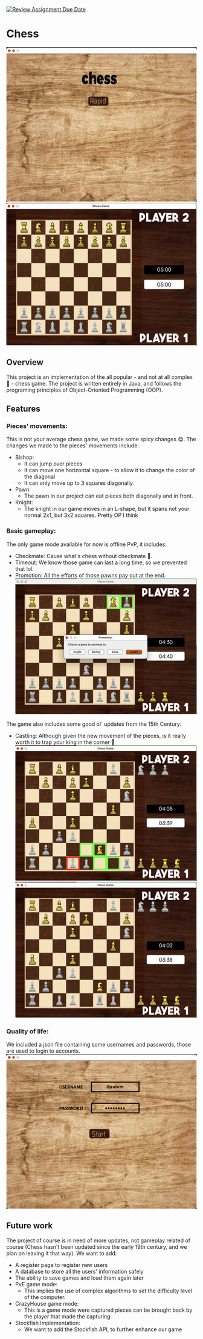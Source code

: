 [![Review Assignment Due Date](https://classroom.github.com/assets/deadline-readme-button-24ddc0f5d75046c5622901739e7c5dd533143b0c8e959d652212380cedb1ea36.svg)](https://classroom.github.com/a/s-rx3t9_)
# Chess

![First Interface](Screenshots/firstWindow.png)
![Starting board position](Screenshots/startingPosition.png)

## Overview

This project is an implementation of the all popular - and not at all complex :slightly_smiling_face: - chess game. The 
project is written entirely in Java, and follows the programing principles of Object-Oriented Programming (OOP).

## Features

### Pieces' movements:
This is not your average chess game, we made some spicy changes :yum:.
The changes we made to the pieces' movements include:
+ Bishop:
  + It can jump over pieces
  + It can move one horizontal square - to allow it to change the color of the diagonal
  + It can only move up to 3 squares diagonally.
+ Pawn:
  + The pawn in our project can eat pieces both diagonally and in front.
+ Knight:
  + The knight in our game moves in an L-shape, but it spans not your normal 2x1, but 3x2 squares. Pretty OP I think

### Basic gameplay:
The only game mode available for now is offline PvP, it includes:
+ Checkmate: Cause what's chess without checkmate :disguised_face:.
+ Timeout: We know those game can last a long time, so we prevented that lol.
+ Promotion: All the efforts of those pawns pay out at the end.
![Promotion example](Screenshots/Promotion.png)

The game also includes some good ol` updates from the 15th Century:
+ Castling: Although given the new movement of the pieces, is it really worth it to trap your king in the corner 
:monocle_face:
![Castling example](Screenshots/Castling.png)
![Castling example](Screenshots/Castling-2.png)

### Quality of life:
We included a json file containing some usernames and passwords, those are used to login to accounts.
![Login example](Screenshots/loginWindow-2.png)

## Future work
The project of course is in need of more updates, not gameplay related of course (Chess hasn't been updated since the
early 19th century, and we plan on leaving it that way). We want to add:
+ A register page to register new users
+ A database to store all the users' information safely
+ The ability to save games and load them again later
+ PvE game mode:
  + This implies the use of complex algorithms to set the difficulty level of the computer. 
+ CrazyHouse game mode:
  + This is a game mode were captured pieces can be brought back by the player that made the capturing.
+ Stockfish Implementation:
  + We want to add the Stockfish API, to further enhance our game


